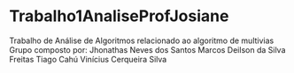 # Trabalho1AnaliseProfJosiane
Trabalho de Análise de Algoritmos relacionado ao algoritmo de multivias 
Grupo composto por:
                  Jhonathas Neves dos Santos
                  Marcos Deilson da Silva Freitas
                  Tiago Cahú
                  Vinícius Cerqueira Silva
